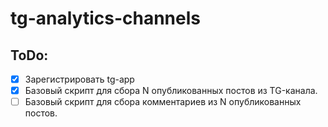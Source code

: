 # tg-analytics-channels

## ToDo:
- [x] Зарегистрировать tg-app
- [x] Базовый скрипт для сбора N опубликованных постов из TG-канала.
- [ ] Базовый скрипт для сбора комментариев из N опубликованных постов.
